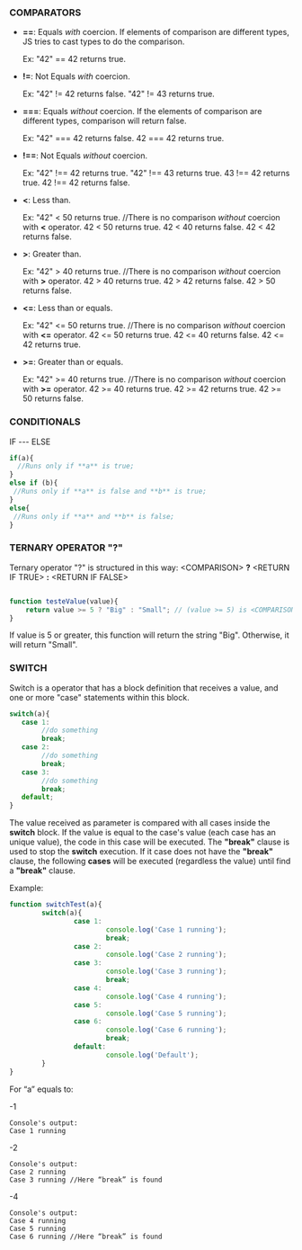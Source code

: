 ### COMPARATORS

- **==**: Equals _with_ coercion. If elements of comparison are different types, JS tries to cast types to do the comparison.

    Ex: "42" == 42 returns true.

- **!=**: Not Equals _with_ coercion.

    Ex: "42" != 42 returns false.
        "42" != 43 returns true.

- **===**: Equals _without_ coercion. If the elements of comparison are different types, comparison will return false.

    Ex: "42" === 42 returns false.
         42 === 42 returns true.
     
- **!==**: Not Equals _without_ coercion.

    Ex: "42" !== 42 returns true.
        "42" !== 43 returns true.
         43 !== 42 returns true.
         42 !== 42 returns false.

- **<**: Less than.

   Ex: "42" < 50 returns true. //There is no comparison _without_ coercion with **<** operator.
         42 < 50 returns true.
         42 < 40 returns false.
         42 < 42 returns false.

- **>**: Greater than.

   Ex: "42" > 40 returns true. //There is no comparison _without_ coercion with **>** operator.
         42 > 40 returns true.
         42 > 42 returns false.
         42 > 50 returns false.

- **<=**: Less than or equals.

   Ex: "42" <= 50 returns true. //There is no comparison _without_ coercion with **<=** operator.
         42 <= 50 returns true.
         42 <= 40 returns false.
         42 <= 42 returns true.

- **>=**: Greater than or equals.

   Ex: "42" >= 40 returns true. //There is no comparison _without_ coercion with **>=** operator.
         42 >= 40 returns true.
         42 >= 42 returns true.
         42 >= 50 returns false.

### CONDITIONALS

IF --- ELSE

```javascript
if(a){
  //Runs only if **a** is true;
}
else if (b){
 //Runs only if **a** is false and **b** is true;
}
else{
 //Runs only if **a** and **b** is false;
}
```
### TERNARY OPERATOR "?"

Ternary operator "?" is structured in this way: \<COMPARISON> **?** \<RETURN IF TRUE> **:** \<RETURN IF FALSE>

```javascript

function testeValue(value){
    return value >= 5 ? "Big" : "Small"; // (value >= 5) is <COMPARISON>,"Big" is <RETURN IF TRUE>, "Small" is <RETURN IF FALSE>
}
```
If value is 5 or greater, this function will return the string "Big". Otherwise, it will return "Small".

### SWITCH

Switch is a operator that has a block definition that receives a value, and one or more "case" statements within this block.

```javascript
switch(a){
   case 1:
        //do something
        break;
   case 2:
        //do something
        break;
   case 3:
        //do something
        break;
   default;
}
```
The value received as parameter is compared with all cases inside the **switch** block. If the value
is equal to the case's value (each case has an unique value), the code in this case will be executed. The **"break"**
clause is used to stop the **switch** execution. If it case does not have the **"break"** clause, the following **cases** 
will be executed (regardless the value) until find a **"break"** clause.

Example:

```javascript
function switchTest(a){
        switch(a){
                case 1:
                        console.log('Case 1 running');
                        break;
                case 2:
                        console.log('Case 2 running');
                case 3:
                        console.log('Case 3 running');
                        break;
                case 4:
                        console.log('Case 4 running');
                case 5:
                        console.log('Case 5 running');
                case 6:
                        console.log('Case 6 running');
                        break;
                default:
                        console.log('Default');
        }
}
```

For “a” equals to:

-1 

    Console's output: 
    Case 1 running

-2 

    Console's output: 
    Case 2 running
    Case 3 running //Here “break” is found

-4

    Console's output:
    Case 4 running
    Case 5 running
    Case 6 running //Here “break” is found


